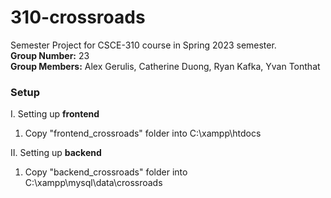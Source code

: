 # 310-crossroads
Semester Project for CSCE-310 course in Spring 2023 semester. <br>
**Group Number:** 23 <br>
**Group Members:** Alex Gerulis, Catherine Duong, Ryan Kafka, Yvan Tonthat <br>

### Setup

I. Setting up **frontend** <br>
  1. Copy "frontend_crossroads" folder into C:\xampp\htdocs

II. Setting up **backend** <br>
  1. Copy "backend_crossroads" folder into C:\xampp\mysql\data\crossroads
